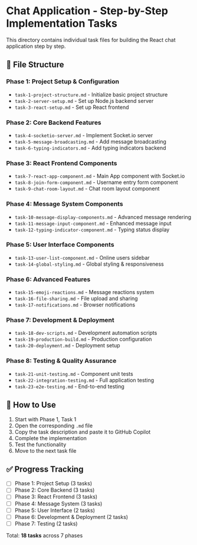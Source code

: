 # Chat Application - Step-by-Step Implementation Tasks

This directory contains individual task files for building the React chat application step by step.

## 📁 File Structure

### Phase 1: Project Setup & Configuration
- `task-1-project-structure.md` - Initialize basic project structure
- `task-2-server-setup.md` - Set up Node.js backend server  
- `task-3-react-setup.md` - Set up React frontend

### Phase 2: Core Backend Features
- `task-4-socketio-server.md` - Implement Socket.io server
- `task-5-message-broadcasting.md` - Add message broadcasting
- `task-6-typing-indicators.md` - Add typing indicators backend

### Phase 3: React Frontend Components
- `task-7-react-app-component.md` - Main App component with Socket.io
- `task-8-join-form-component.md` - Username entry form component
- `task-9-chat-room-layout.md` - Chat room layout component

### Phase 4: Message System Components
- `task-10-message-display-components.md` - Advanced message rendering
- `task-11-message-input-component.md` - Enhanced message input
- `task-12-typing-indicator-component.md` - Typing status display

### Phase 5: User Interface Components
- `task-13-user-list-component.md` - Online users sidebar
- `task-14-global-styling.md` - Global styling & responsiveness

### Phase 6: Advanced Features
- `task-15-emoji-reactions.md` - Message reactions system
- `task-16-file-sharing.md` - File upload and sharing
- `task-17-notifications.md` - Browser notifications

### Phase 7: Development & Deployment
- `task-18-dev-scripts.md` - Development automation scripts
- `task-19-production-build.md` - Production configuration
- `task-20-deployment.md` - Deployment setup

### Phase 8: Testing & Quality Assurance
- `task-21-unit-testing.md` - Component unit tests
- `task-22-integration-testing.md` - Full application testing
- `task-23-e2e-testing.md` - End-to-end testing

## 🎯 How to Use

1. Start with Phase 1, Task 1
2. Open the corresponding `.md` file
3. Copy the task description and paste it to GitHub Copilot
4. Complete the implementation
5. Test the functionality
6. Move to the next task file

## ✅ Progress Tracking

- [ ] Phase 1: Project Setup (3 tasks)
- [ ] Phase 2: Core Backend (3 tasks)
- [ ] Phase 3: React Frontend (3 tasks)
- [ ] Phase 4: Message System (3 tasks)
- [ ] Phase 5: User Interface (2 tasks)
- [ ] Phase 6: Development & Deployment (2 tasks)
- [ ] Phase 7: Testing (2 tasks)

Total: **18 tasks** across 7 phases
